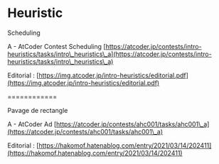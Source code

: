 # Heuristic

Scheduling

A - AtCoder Contest Scheduling [https://atcoder.jp/contests/intro-heuristics/tasks/intro\_heuristics\_a](https://atcoder.jp/contests/intro-heuristics/tasks/intro\_heuristics\_a)

Editorial : [https://img.atcoder.jp/intro-heuristics/editorial.pdf](https://img.atcoder.jp/intro-heuristics/editorial.pdf)

\============

Pavage de rectangle

A - AtCoder Ad [https://atcoder.jp/contests/ahc001/tasks/ahc001\_a](https://atcoder.jp/contests/ahc001/tasks/ahc001\_a)

Editorial : [https://hakomof.hatenablog.com/entry/2021/03/14/202411](https://hakomof.hatenablog.com/entry/2021/03/14/202411)
